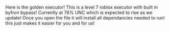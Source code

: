 Here is the golden executor!
This is a level 7 roblox executor with built in byfron bypass!
Currently at 76% UNC which is expected to rise as we update!
Once you open the file it will install all dependancies needed to run! this just makes it easier for you and for us!
